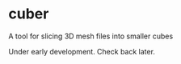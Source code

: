 # cuber
A tool for slicing 3D mesh files into smaller cubes

Under early development.  Check back later.
